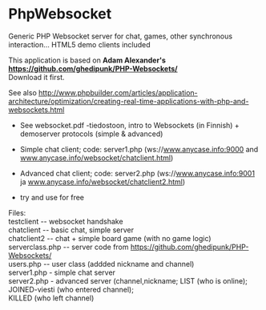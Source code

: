 # PhpWebsocket
Generic PHP Websocket server for chat, games, other synchronous interaction... HTML5 demo clients included

This application is based on <b> Adam Alexander's https://github.com/ghedipunk/PHP-Websockets/ </b> <br/>
Download it first.

See also http://www.phpbuilder.com/articles/application-architecture/optimization/creating-real-time-applications-with-php-and-websockets.html

- See websocket.pdf -tiedostoon, intro to Websockets (in Finnish) + demoserver protocols (simple & advanced)

- Simple chat client; code: server1.php (ws://www.anycase.info:9000   and   www.anycase.info/websocket/chatclient.html)

- Advanced chat client; code: server2.php (ws://www.anycase.info:9001   ja   www.anycase.info/websocket/chatclient2.html)

- try and use for free

Files:<br/>
testclient -- websocket handshake <br/>
chatclient -- basic chat, simple server <br/>
chatclient2 -- chat + simple board game (with no game logic) <br/>
serverclass.php -- server code from https://github.com/ghedipunk/PHP-Websockets/ <br/>
users.php -- user class (addded nickname and channel) <br/>
server1.php - simple chat server <br/>
server2.php - advanced server (channel,nickname; LIST (who is online); JOINED-viesti (who entered channel);<br/> 
   KILLED (who left channel)


